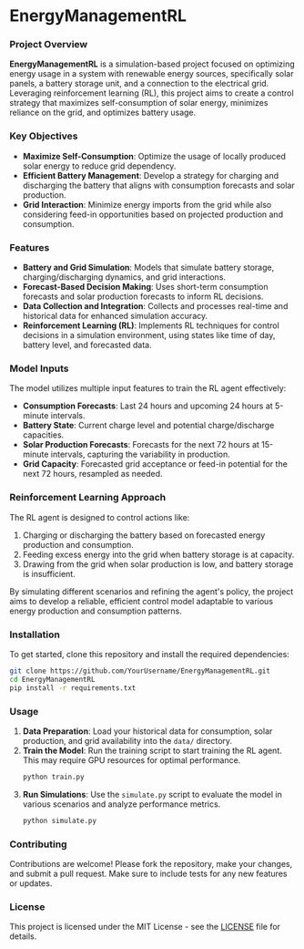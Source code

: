 # EnergyManagementRL

### Project Overview
**EnergyManagementRL** is a simulation-based project focused on optimizing energy usage in a system with renewable energy sources, specifically solar panels, a battery storage unit, and a connection to the electrical grid. Leveraging reinforcement learning (RL), this project aims to create a control strategy that maximizes self-consumption of solar energy, minimizes reliance on the grid, and optimizes battery usage.

### Key Objectives
- **Maximize Self-Consumption**: Optimize the usage of locally produced solar energy to reduce grid dependency.
- **Efficient Battery Management**: Develop a strategy for charging and discharging the battery that aligns with consumption forecasts and solar production.
- **Grid Interaction**: Minimize energy imports from the grid while also considering feed-in opportunities based on projected production and consumption.

### Features
- **Battery and Grid Simulation**: Models that simulate battery storage, charging/discharging dynamics, and grid interactions.
- **Forecast-Based Decision Making**: Uses short-term consumption forecasts and solar production forecasts to inform RL decisions.
- **Data Collection and Integration**: Collects and processes real-time and historical data for enhanced simulation accuracy.
- **Reinforcement Learning (RL)**: Implements RL techniques for control decisions in a simulation environment, using states like time of day, battery level, and forecasted data.

### Model Inputs
The model utilizes multiple input features to train the RL agent effectively:
- **Consumption Forecasts**: Last 24 hours and upcoming 24 hours at 5-minute intervals.
- **Battery State**: Current charge level and potential charge/discharge capacities.
- **Solar Production Forecasts**: Forecasts for the next 72 hours at 15-minute intervals, capturing the variability in production.
- **Grid Capacity**: Forecasted grid acceptance or feed-in potential for the next 72 hours, resampled as needed.

### Reinforcement Learning Approach
The RL agent is designed to control actions like:
1. Charging or discharging the battery based on forecasted energy production and consumption.
2. Feeding excess energy into the grid when battery storage is at capacity.
3. Drawing from the grid when solar production is low, and battery storage is insufficient.

By simulating different scenarios and refining the agent's policy, the project aims to develop a reliable, efficient control model adaptable to various energy production and consumption patterns.

### Installation
To get started, clone this repository and install the required dependencies:

```bash
git clone https://github.com/YourUsername/EnergyManagementRL.git
cd EnergyManagementRL
pip install -r requirements.txt
```

### Usage
1. **Data Preparation**: Load your historical data for consumption, solar production, and grid availability into the `data/` directory.
2. **Train the Model**: Run the training script to start training the RL agent. This may require GPU resources for optimal performance.
   ```bash
   python train.py
   ```
3. **Run Simulations**: Use the `simulate.py` script to evaluate the model in various scenarios and analyze performance metrics.
   ```bash
   python simulate.py
   ```

### Contributing
Contributions are welcome! Please fork the repository, make your changes, and submit a pull request. Make sure to include tests for any new features or updates.

### License
This project is licensed under the MIT License - see the [LICENSE](LICENSE) file for details.
